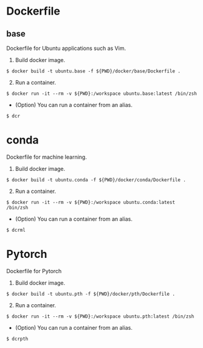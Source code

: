 # Dockerfile

## base
Dockerfile for Ubuntu applications such as Vim.
1. Build docker image.
```
$ docker build -t ubuntu.base -f ${PWD}/docker/base/Dockerfile .
```
2. Run a container.
```
$ docker run -it --rm -v ${PWD}:/workspace ubuntu.base:latest /bin/zsh
```
- (Option) You can run a container from an alias.
```
$ dcr
```

# conda
Dockerfile for machine learning.
1. Build docker image.
```
$ docker build -t ubuntu.conda -f ${PWD}/docker/conda/Dockerfile .
```
2. Run a container.
```
$ docker run -it --rm -v ${PWD}:/workspace ubuntu.conda:latest /bin/zsh
```
- (Option) You can run a container from an alias.
```
$ dcrml
```

# Pytorch
Dockerfile for Pytorch
1. Build docker image.
```
$ docker build -t ubuntu.pth -f ${PWD}/docker/pth/Dockerfile .
```
2. Run a container.
```
$ docker run -it --rm -v ${PWD}:/workspace ubuntu.pth:latest /bin/zsh
```
- (Option) You can run a container from an alias.
```
$ dcrpth
```
